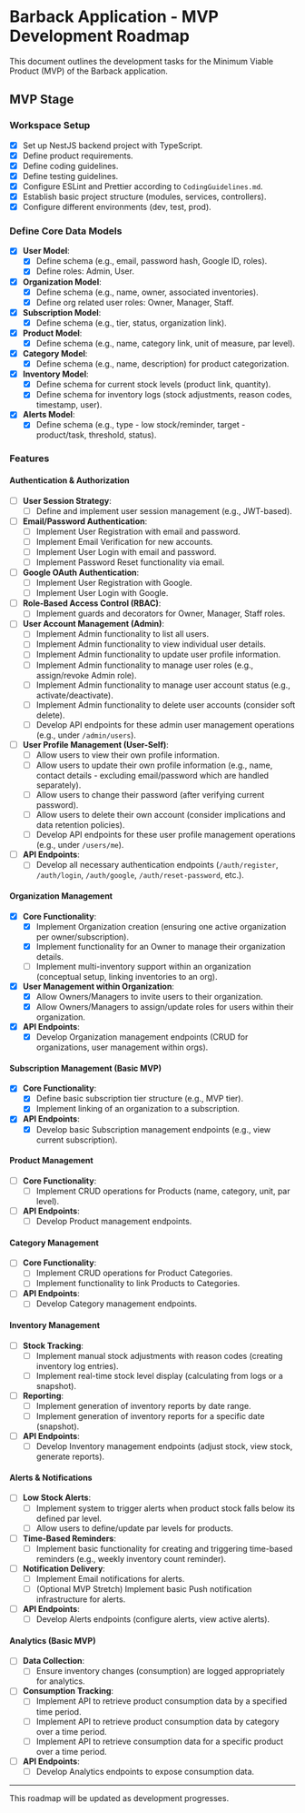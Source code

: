 # Barback Application - MVP Development Roadmap

This document outlines the development tasks for the Minimum Viable Product (MVP) of the Barback application.

## MVP Stage

### Workspace Setup
- [X] Set up NestJS backend project with TypeScript.
- [X] Define product requirements.
- [X] Define coding guidelines.
- [X] Define testing guidelines.
- [X] Configure ESLint and Prettier according to `CodingGuidelines.md`.
- [X] Establish basic project structure (modules, services, controllers).
- [X] Configure different environments (dev, test, prod).

### Define Core Data Models
- [X] **User Model**:
  - [X] Define schema (e.g., email, password hash, Google ID, roles).
  - [X] Define roles: Admin, User.
- [X] **Organization Model**:
  - [X] Define schema (e.g., name, owner, associated inventories).
  - [X] Define org related user roles: Owner, Manager, Staff.
- [X] **Subscription Model**:
  - [X] Define schema (e.g., tier, status, organization link).
- [X] **Product Model**:
  - [X] Define schema (e.g., name, category link, unit of measure, par level).
- [X] **Category Model**:
  - [X] Define schema (e.g., name, description) for product categorization.
- [X] **Inventory Model**:
  - [X] Define schema for current stock levels (product link, quantity).
  - [X] Define schema for inventory logs (stock adjustments, reason codes, timestamp, user).
- [X] **Alerts Model**:
  - [X] Define schema (e.g., type - low stock/reminder, target - product/task, threshold, status).

### Features

#### Authentication & Authorization
- [ ] **User Session Strategy**:
  - [ ] Define and implement user session management (e.g., JWT-based).
- [ ] **Email/Password Authentication**:
  - [ ] Implement User Registration with email and password.
  - [ ] Implement Email Verification for new accounts.
  - [ ] Implement User Login with email and password.
  - [ ] Implement Password Reset functionality via email.
- [ ] **Google OAuth Authentication**:
  - [ ] Implement User Registration with Google.
  - [ ] Implement User Login with Google.
- [ ] **Role-Based Access Control (RBAC)**:
  - [ ] Implement guards and decorators for Owner, Manager, Staff roles.
- [ ] **User Account Management (Admin)**:
  - [ ] Implement Admin functionality to list all users.
  - [ ] Implement Admin functionality to view individual user details.
  - [ ] Implement Admin functionality to update user profile information.
  - [ ] Implement Admin functionality to manage user roles (e.g., assign/revoke Admin role).
  - [ ] Implement Admin functionality to manage user account status (e.g., activate/deactivate).
  - [ ] Implement Admin functionality to delete user accounts (consider soft delete).
  - [ ] Develop API endpoints for these admin user management operations (e.g., under `/admin/users`).
- [ ] **User Profile Management (User-Self)**:
  - [ ] Allow users to view their own profile information.
  - [ ] Allow users to update their own profile information (e.g., name, contact details - excluding email/password which are handled separately).
  - [ ] Allow users to change their password (after verifying current password).
  - [ ] Allow users to delete their own account (consider implications and data retention policies).
  - [ ] Develop API endpoints for these user profile management operations (e.g., under `/users/me`).
- [ ] **API Endpoints**:
  - [ ] Develop all necessary authentication endpoints (`/auth/register`, `/auth/login`, `/auth/google`, `/auth/reset-password`, etc.).

#### Organization Management
- [X] **Core Functionality**:
  - [X] Implement Organization creation (ensuring one active organization per owner/subscription).
  - [X] Implement functionality for an Owner to manage their organization details.
  - [ ] Implement multi-inventory support within an organization (conceptual setup, linking inventories to an org).
- [X] **User Management within Organization**:
  - [X] Allow Owners/Managers to invite users to their organization.
  - [X] Allow Owners/Managers to assign/update roles for users within their organization.
- [X] **API Endpoints**:
  - [X] Develop Organization management endpoints (CRUD for organizations, user management within orgs).

#### Subscription Management (Basic MVP)
- [X] **Core Functionality**:
  - [X] Define basic subscription tier structure (e.g., MVP tier).
  - [X] Implement linking of an organization to a subscription.
- [X] **API Endpoints**:
  - [X] Develop basic Subscription management endpoints (e.g., view current subscription).

#### Product Management
- [ ] **Core Functionality**:
  - [ ] Implement CRUD operations for Products (name, category, unit, par level).
- [ ] **API Endpoints**:
  - [ ] Develop Product management endpoints.

#### Category Management
- [ ] **Core Functionality**:
  - [ ] Implement CRUD operations for Product Categories.
  - [ ] Implement functionality to link Products to Categories.
- [ ] **API Endpoints**:
  - [ ] Develop Category management endpoints.

#### Inventory Management
- [ ] **Stock Tracking**:
  - [ ] Implement manual stock adjustments with reason codes (creating inventory log entries).
  - [ ] Implement real-time stock level display (calculating from logs or a snapshot).
- [ ] **Reporting**:
  - [ ] Implement generation of inventory reports by date range.
  - [ ] Implement generation of inventory reports for a specific date (snapshot).
- [ ] **API Endpoints**:
  - [ ] Develop Inventory management endpoints (adjust stock, view stock, generate reports).

#### Alerts & Notifications
- [ ] **Low Stock Alerts**:
  - [ ] Implement system to trigger alerts when product stock falls below its defined par level.
  - [ ] Allow users to define/update par levels for products.
- [ ] **Time-Based Reminders**:
  - [ ] Implement basic functionality for creating and triggering time-based reminders (e.g., weekly inventory count reminder).
- [ ] **Notification Delivery**:
  - [ ] Implement Email notifications for alerts.
  - [ ] (Optional MVP Stretch) Implement basic Push notification infrastructure for alerts.
- [ ] **API Endpoints**:
  - [ ] Develop Alerts endpoints (configure alerts, view active alerts).

#### Analytics (Basic MVP)
- [ ] **Data Collection**:
  - [ ] Ensure inventory changes (consumption) are logged appropriately for analytics.
- [ ] **Consumption Tracking**:
  - [ ] Implement API to retrieve product consumption data by a specified time period.
  - [ ] Implement API to retrieve product consumption data by category over a time period.
  - [ ] Implement API to retrieve consumption data for a specific product over a time period.
- [ ] **API Endpoints**:
  - [ ] Develop Analytics endpoints to expose consumption data.

---
This roadmap will be updated as development progresses.
